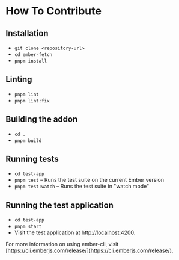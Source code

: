 # How To Contribute

## Installation

- `git clone <repository-url>`
- `cd ember-fetch`
- `pnpm install`

## Linting

- `pnpm lint`
- `pnpm lint:fix`

## Building the addon

- `cd .`
- `pnpm build`

## Running tests

- `cd test-app`
- `pnpm test` – Runs the test suite on the current Ember version
- `pnpm test:watch` – Runs the test suite in "watch mode"

## Running the test application

- `cd test-app`
- `pnpm start`
- Visit the test application at [http://localhost:4200](http://localhost:4200).

For more information on using ember-cli, visit [https://cli.emberjs.com/release/](https://cli.emberjs.com/release/).
